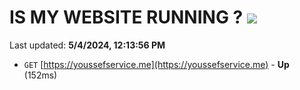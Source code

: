 # IS MY WEBSITE RUNNING ? [![](https://img.shields.io/static/v1?label=Sponsor&message=%E2%9D%A4&logo=GitHub&color=%23fe8e86)](https://github.com/sponsors/<username>)

Last updated: **5/4/2024, 12:13:56 PM**

- `GET` [https://youssefservice.me](https://youssefservice.me) - **Up** (152ms)
